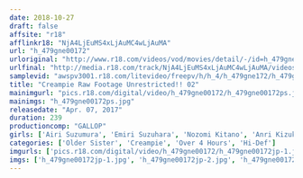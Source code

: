 ```yaml
---
date: 2018-10-27
draft: false
affsite: "r18"
afflinkr18: "NjA4LjEuMS4xLjAuMC4wLjAuMA"
url: "h_479gne00172"
urloriginal: "http://www.r18.com/videos/vod/movies/detail/-/id=h_479gne00172"
urlfinal: "http://media.r18.com/track/NjA4LjEuMS4xLjAuMC4wLjAuMA/videos/vod/movies/detail/-/id=h_479gne00172"
samplevid: "awspv3001.r18.com/litevideo/freepv/h/h_4/h_479gne172/h_479gne172_dmb_w.mp4"
title: "Creampie Raw Footage Unrestricted!! 02"
mainimgurl: "pics.r18.com/digital/video/h_479gne00172/h_479gne00172ps.jpg"
mainimgs: "h_479gne00172ps.jpg"
releasedate: "Apr. 07, 2017"
duration: 239
productioncomp: "GALLOP"
girls: ['Airi Suzumura', 'Emiri Suzuhara', 'Nozomi Kitano', 'Anri Kizuki', 'Rino Kirishima']
categories: ['Older Sister', 'Creampie', 'Over 4 Hours', 'Hi-Def']
imgurls: ['pics.r18.com/digital/video/h_479gne00172/h_479gne00172jp-1.jpg', 'pics.r18.com/digital/video/h_479gne00172/h_479gne00172jp-2.jpg', 'pics.r18.com/digital/video/h_479gne00172/h_479gne00172jp-3.jpg', 'pics.r18.com/digital/video/h_479gne00172/h_479gne00172jp-4.jpg', 'pics.r18.com/digital/video/h_479gne00172/h_479gne00172jp-5.jpg', 'pics.r18.com/digital/video/h_479gne00172/h_479gne00172jp-6.jpg', 'pics.r18.com/digital/video/h_479gne00172/h_479gne00172jp-7.jpg', 'pics.r18.com/digital/video/h_479gne00172/h_479gne00172jp-8.jpg', 'pics.r18.com/digital/video/h_479gne00172/h_479gne00172jp-9.jpg', 'pics.r18.com/digital/video/h_479gne00172/h_479gne00172jp-10.jpg', 'pics.r18.com/digital/video/h_479gne00172/h_479gne00172jp-11.jpg', 'pics.r18.com/digital/video/h_479gne00172/h_479gne00172jp-12.jpg', 'pics.r18.com/digital/video/h_479gne00172/h_479gne00172jp-13.jpg', 'pics.r18.com/digital/video/h_479gne00172/h_479gne00172jp-14.jpg', 'pics.r18.com/digital/video/h_479gne00172/h_479gne00172jp-15.jpg', 'pics.r18.com/digital/video/h_479gne00172/h_479gne00172jp-16.jpg', 'pics.r18.com/digital/video/h_479gne00172/h_479gne00172jp-17.jpg', 'pics.r18.com/digital/video/h_479gne00172/h_479gne00172jp-18.jpg', 'pics.r18.com/digital/video/h_479gne00172/h_479gne00172jp-19.jpg', 'pics.r18.com/digital/video/h_479gne00172/h_479gne00172jp-20.jpg']
imgs: ['h_479gne00172jp-1.jpg', 'h_479gne00172jp-2.jpg', 'h_479gne00172jp-3.jpg', 'h_479gne00172jp-4.jpg', 'h_479gne00172jp-5.jpg', 'h_479gne00172jp-6.jpg', 'h_479gne00172jp-7.jpg', 'h_479gne00172jp-8.jpg', 'h_479gne00172jp-9.jpg', 'h_479gne00172jp-10.jpg', 'h_479gne00172jp-11.jpg', 'h_479gne00172jp-12.jpg', 'h_479gne00172jp-13.jpg', 'h_479gne00172jp-14.jpg', 'h_479gne00172jp-15.jpg', 'h_479gne00172jp-16.jpg', 'h_479gne00172jp-17.jpg', 'h_479gne00172jp-18.jpg', 'h_479gne00172jp-19.jpg', 'h_479gne00172jp-20.jpg']
---
```

